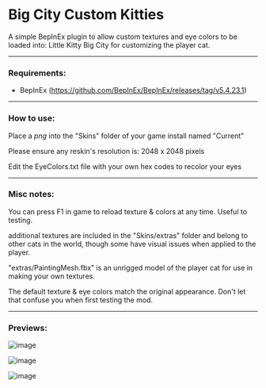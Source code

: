 # Big City Custom Kitties

A simple BepInEx plugin to allow custom textures and eye colors to be loaded into: Little Kitty Big City for customizing the player cat. 

--------------------------------
### Requirements:
- BepInEx (https://github.com/BepInEx/BepInEx/releases/tag/v5.4.23.1)
--------------------------------
### How to use:

Place a *png* into the "Skins" folder of your game install named "Current"

Please ensure any reskin's resolution is: 2048 x 2048 pixels

Edit the EyeColors.txt file with your own hex codes to recolor your eyes

--------------------------------
### Misc notes:

You can press F1 in game to reload texture & colors at any time. Useful to testing.

additional textures are included in the "Skins/extras" folder and belong to other cats in the world, 
though some have visual issues when applied to the player.

"extras/PaintingMesh.fbx" is an unrigged model of the player cat for use in making your own textures.

The default texture & eye colors match the original appearance. Don't let that confuse you when first testing the mod.

--------------------------------

### Previews:

![image](https://github.com/Swagguy47/BigCityCustomKitties/assets/67041649/a4fb3b22-5e5d-4707-bbb6-c65e92885dd3)

![image](https://github.com/Swagguy47/BigCityCustomKitties/assets/67041649/0ee754be-f2e9-410d-a03f-0786e5ae5030)

![image](https://github.com/Swagguy47/BigCityCustomKitties/assets/67041649/c5e39423-a87a-43cf-bbd0-91d9ac64386b)
